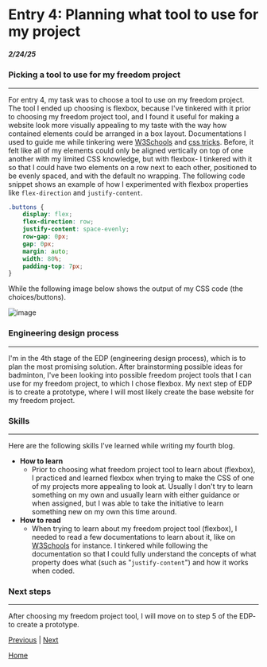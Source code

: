 # Entry 4: Planning what tool to use for my project
##### 2/24/25

### Picking a tool to use for my freedom project

---

For entry 4, my task was to choose a tool to use on my freedom project. The tool I ended up choosing is flexbox, because I've tinkered with it prior to choosing my freedom project tool, and I found it useful for making a website look more visually appealing to my taste with the way how contained elements could be arranged in a box layout. Documentations I used to guide me while tinkering were [W3Schools](https://www.w3schools.com/css/css3_flexbox.asp) and [css tricks](https://css-tricks.com/snippets/css/a-guide-to-flexbox/). Before, it felt like all of my elements could only be aligned vertically on top of one another with my limited CSS knowledge, but with flexbox- I tinkered with it so that I could have two elements on a row next to each other, positioned to be evenly spaced, and with the default no wrapping. The following code snippet shows an example of how I experimented with flexbox properties like `flex-direction` and `justify-content`.

```CSS
.buttons {
    display: flex;
    flex-direction: row;
    justify-content: space-evenly;
    row-gap: 0px;
    gap: 0px;
    margin: auto;
    width: 80%;
    padding-top: 7px;
}
```

While the following image below shows the output of my CSS code (the choices/buttons).

![image](https://github.com/user-attachments/assets/b6967eeb-a1af-43c2-8db9-45332b78d134)

### Engineering design process

---

I'm in the 4th stage of the EDP (engineering design process), which is to plan the most promising solution. After brainstorming possible ideas for badminton, I've been looking into possible freedom project tools that I can use for my freedom project, to which I chose flexbox. My next step of EDP is to create a prototype, where I will most likely create the base website for my freedom project.

### Skills

---

Here are the following skills I've learned while writing my fourth blog.

- **How to learn**
    - Prior to choosing what freedom project tool to learn about (flexbox), I practiced and learned flexbox when trying to make the CSS of one of my projects more appealing to look at. Usually I don't try to learn something on my own and usually learn with either guidance or when assigned, but I was able to take the initiative to learn something new on my own this time around.
- **How to read**
    - When trying to learn about my freedom project tool (flexbox), I needed to read a few documentations to learn about it, like on [W3Schools](https://www.w3schools.com/) for instance. I tinkered while following the documentation so that I could fully understand the concepts of what property does what (such as "`justify-content`") and how it works when coded.

### Next steps

---

After choosing my freedom project tool, I will move on to step 5 of the EDP- to create a prototype.

[Previous](entry03.md) | [Next](entry05.md)

[Home](../README.md)

